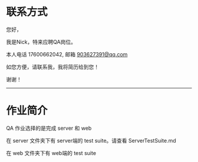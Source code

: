# 联系方式

您好，

  我是Nick，特来应聘QA岗位。

  本人电话 17600662042, 邮箱 903627391@qq.com

  如您方便，请联系我，我将简历给到您！

  谢谢！

------------------------

  
# 作业简介

QA 作业选择的是完成 server 和 web

在 server 文件夹下有 server端的 test suite。请查看 ServerTestSuite.md

在 web 文件夹下有 web端的 test suite